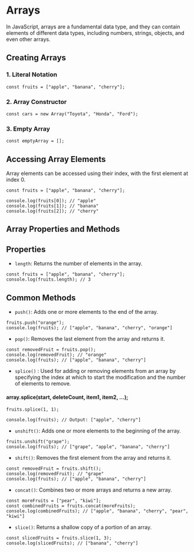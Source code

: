 # Arrays
In JavaScript, arrays are a fundamental data type, and they can contain elements of different data types, including numbers, strings, objects, and even other arrays. 
## Creating Arrays

### 1. Literal Notation
```
const fruits = ["apple", "banana", "cherry"];
```
### 2. Array Constructor
```
const cars = new Array("Toyota", "Honda", "Ford");
```
### 3. Empty Array
```
const emptyArray = [];
```

 ## Accessing Array Elements
 Array elements can be accessed using their index, with the first element at index 0.
 ```
 const fruits = ["apple", "banana", "cherry"];

console.log(fruits[0]); // "apple"
console.log(fruits[1]); // "banana"
console.log(fruits[2]); // "cherry"
```
## Array Properties and Methods

##  Properties
- `length`: Returns the number of elements in the array.
```
const fruits = ["apple", "banana", "cherry"];
console.log(fruits.length); // 3
```
## Common Methods
- `push()`: Adds one or more elements to the end of the array.
```
fruits.push("orange");
console.log(fruits); // ["apple", "banana", "cherry", "orange"]
```
- `pop()`: Removes the last element from the array and returns it.
```
const removedFruit = fruits.pop();
console.log(removedFruit); // "orange"
console.log(fruits); // ["apple", "banana", "cherry"]
```
- `splice()` : Used for adding or removing elements from an array by specifying the index at which to start the modification and the number of elements to remove.
#### array.splice(start, deleteCount, item1, item2, ...);

```const fruits = ["apple", "banana", "cherry"];
fruits.splice(1, 1);

console.log(fruits); // Output: ["apple", "cherry"]

```
- `unshift()`: Adds one or more elements to the beginning of the array.
```
fruits.unshift("grape");
console.log(fruits); // ["grape", "apple", "banana", "cherry"]
```
- `shift()`: Removes the first element from the array and returns it.
```
const removedFruit = fruits.shift();
console.log(removedFruit); // "grape"
console.log(fruits); // ["apple", "banana", "cherry"]
```
- `concat()`: Combines two or more arrays and returns a new array.
```
const moreFruits = ["pear", "kiwi"];
const combinedFruits = fruits.concat(moreFruits);
console.log(combinedFruits); // ["apple", "banana", "cherry", "pear", "kiwi"]
```
- `slice()`: Returns a shallow copy of a portion of an array.
```
const slicedFruits = fruits.slice(1, 3);
console.log(slicedFruits); // ["banana", "cherry"]
```
